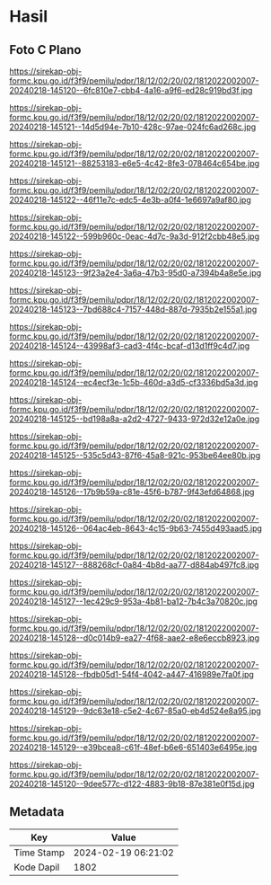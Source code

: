 # Hasil

## Foto C Plano

https://sirekap-obj-formc.kpu.go.id/f3f9/pemilu/pdpr/18/12/02/20/02/1812022002007-20240218-145120--6fc810e7-cbb4-4a16-a9f6-ed28c919bd3f.jpg

https://sirekap-obj-formc.kpu.go.id/f3f9/pemilu/pdpr/18/12/02/20/02/1812022002007-20240218-145121--14d5d94e-7b10-428c-97ae-024fc6ad268c.jpg

https://sirekap-obj-formc.kpu.go.id/f3f9/pemilu/pdpr/18/12/02/20/02/1812022002007-20240218-145121--88253183-e6e5-4c42-8fe3-078464c654be.jpg

https://sirekap-obj-formc.kpu.go.id/f3f9/pemilu/pdpr/18/12/02/20/02/1812022002007-20240218-145122--46f11e7c-edc5-4e3b-a0f4-1e6697a9af80.jpg

https://sirekap-obj-formc.kpu.go.id/f3f9/pemilu/pdpr/18/12/02/20/02/1812022002007-20240218-145122--599b960c-0eac-4d7c-9a3d-912f2cbb48e5.jpg

https://sirekap-obj-formc.kpu.go.id/f3f9/pemilu/pdpr/18/12/02/20/02/1812022002007-20240218-145123--9f23a2e4-3a6a-47b3-95d0-a7394b4a8e5e.jpg

https://sirekap-obj-formc.kpu.go.id/f3f9/pemilu/pdpr/18/12/02/20/02/1812022002007-20240218-145123--7bd688c4-7157-448d-887d-7935b2e155a1.jpg

https://sirekap-obj-formc.kpu.go.id/f3f9/pemilu/pdpr/18/12/02/20/02/1812022002007-20240218-145124--43998af3-cad3-4f4c-bcaf-d13d1ff9c4d7.jpg

https://sirekap-obj-formc.kpu.go.id/f3f9/pemilu/pdpr/18/12/02/20/02/1812022002007-20240218-145124--ec4ecf3e-1c5b-460d-a3d5-cf3336bd5a3d.jpg

https://sirekap-obj-formc.kpu.go.id/f3f9/pemilu/pdpr/18/12/02/20/02/1812022002007-20240218-145125--bd198a8a-a2d2-4727-9433-972d32e12a0e.jpg

https://sirekap-obj-formc.kpu.go.id/f3f9/pemilu/pdpr/18/12/02/20/02/1812022002007-20240218-145125--535c5d43-87f6-45a8-921c-953be64ee80b.jpg

https://sirekap-obj-formc.kpu.go.id/f3f9/pemilu/pdpr/18/12/02/20/02/1812022002007-20240218-145126--17b9b59a-c81e-45f6-b787-9f43efd64868.jpg

https://sirekap-obj-formc.kpu.go.id/f3f9/pemilu/pdpr/18/12/02/20/02/1812022002007-20240218-145126--064ac4eb-8643-4c15-9b63-7455d493aad5.jpg

https://sirekap-obj-formc.kpu.go.id/f3f9/pemilu/pdpr/18/12/02/20/02/1812022002007-20240218-145127--888268cf-0a84-4b8d-aa77-d884ab497fc8.jpg

https://sirekap-obj-formc.kpu.go.id/f3f9/pemilu/pdpr/18/12/02/20/02/1812022002007-20240218-145127--1ec429c9-953a-4b81-ba12-7b4c3a70820c.jpg

https://sirekap-obj-formc.kpu.go.id/f3f9/pemilu/pdpr/18/12/02/20/02/1812022002007-20240218-145128--d0c014b9-ea27-4f68-aae2-e8e6eccb8923.jpg

https://sirekap-obj-formc.kpu.go.id/f3f9/pemilu/pdpr/18/12/02/20/02/1812022002007-20240218-145128--fbdb05d1-54f4-4042-a447-416989e7fa0f.jpg

https://sirekap-obj-formc.kpu.go.id/f3f9/pemilu/pdpr/18/12/02/20/02/1812022002007-20240218-145129--9dc63e18-c5e2-4c67-85a0-eb4d524e8a95.jpg

https://sirekap-obj-formc.kpu.go.id/f3f9/pemilu/pdpr/18/12/02/20/02/1812022002007-20240218-145129--e39bcea8-c61f-48ef-b6e6-651403e6495e.jpg

https://sirekap-obj-formc.kpu.go.id/f3f9/pemilu/pdpr/18/12/02/20/02/1812022002007-20240218-145120--9dee577c-d122-4883-9b18-87e381e0f15d.jpg


## Metadata

| Key        | Value               |
| ---------- | ------------------- |
| Time Stamp | 2024-02-19 06:21:02 |
| Kode Dapil | 1802                |



